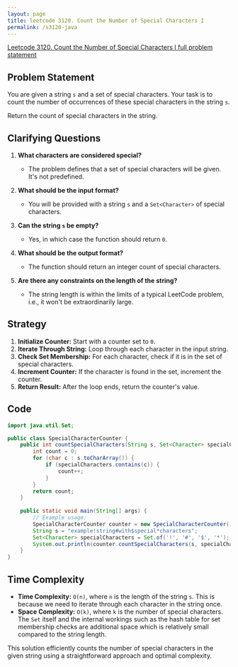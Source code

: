 ```yaml
---
layout: page
title: leetcode 3120. Count the Number of Special Characters I
permalink: /s3120-java
---
```

[Leetcode 3120. Count the Number of Special Characters I full problem statement](https://algoadvance.github.io/algoadvance/l3120)
## Problem Statement

You are given a string `s` and a set of special characters. Your task is to count the number of occurrences of these special characters in the string `s`.

Return the count of special characters in the string.

## Clarifying Questions

1. **What characters are considered special?**
   - The problem defines that a set of special characters will be given. It's not predefined.

2. **What should be the input format?**
   - You will be provided with a string `s` and a `Set<Character>` of special characters.

3. **Can the string `s` be empty?**
   - Yes, in which case the function should return `0`.

4. **What should be the output format?**
   - The function should return an integer count of special characters.

5. **Are there any constraints on the length of the string?**
   - The string length is within the limits of a typical LeetCode problem, i.e., it won't be extraordinarily large.

## Strategy

1. **Initialize Counter:** Start with a counter set to `0`.
2. **Iterate Through String:** Loop through each character in the input string.
3. **Check Set Membership:** For each character, check if it is in the set of special characters.
4. **Increment Counter:** If the character is found in the set, increment the counter.
5. **Return Result:** After the loop ends, return the counter's value.

## Code

```java
import java.util.Set;

public class SpecialCharacterCounter {
    public int countSpecialCharacters(String s, Set<Character> specialCharacters) {
        int count = 0;
        for (char c : s.toCharArray()) {
            if (specialCharacters.contains(c)) {
                count++;
            }
        }
        return count;
    }
    
    public static void main(String[] args) {
        // Example usage:
        SpecialCharacterCounter counter = new SpecialCharacterCounter();
        String s = "example!string#with$special*characters";
        Set<Character> specialCharacters = Set.of('!', '#', '$', '*');
        System.out.println(counter.countSpecialCharacters(s, specialCharacters)); // Output: 4
    }
}
```

## Time Complexity

- **Time Complexity:** `O(n)`, where `n` is the length of the string `s`. This is because we need to iterate through each character in the string once.
- **Space Complexity:** `O(k)`, where `k` is the number of special characters. The `Set` itself and the internal workings such as the hash table for set membership checks are additional space which is relatively small compared to the string length.

This solution efficiently counts the number of special characters in the given string using a straightforward approach and optimal complexity.